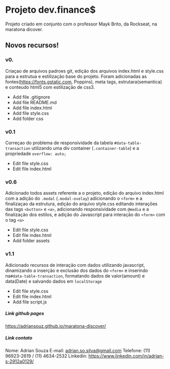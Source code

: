 # Projeto dev.finance$

Projeto criado em conjunto com o professor Mayk Brito, da Rockseat, na maratona dicover.

 ## Novos recursos!
 ### v0. 
 Criaçao de arquivos padroes git, edição dos arquivos index.html e style.css para a estrutua e estilização base do projeto.
 Foram adicionadas as fontes(https://fonts.gstatic.com, Poppins), meta tags, estrutara(semantica) e conteudo html5 com estilização de css3.
  - Add file .gitignore
  - Add file README.md
  - Add file index.html
  - Add file style.css
  - Add folder css

### v0.1
Correçao do problema de responsividade da tabela ```#data-table-transaction``` utilizando uma div container (```.container-table```) e a propriedade ```overflow: auto;```
 - Edit file style.css
 - Edit file index.html
 
 ### v0.6
Adicionado todos assets referente a o projeto, edição do arquivo index.html com a adição do ```.modal``` (```.modal-ovelay```) adicionando o ```<form>``` e a finalizaçao da estrutura, edição do arquivo style.css editando interações das tags ```<button>``` e ```<a>```, adicionando responsividade com ```@media``` e a finalização dos estilos, e adição do Javascript para interação do ```<form>``` com o tag ```<a>```
 - Edit file style.css
 - Edit file index.html
 - Add folder assets

### v1.1
Adicionado recursos de interação com dados utilizando javascript, dinamizando a inserção e exclusão dos dados do ```<form>``` e inserindo na```#data-table-transaction```, formatando dados de valor(amount) e data(Date) e salvando dados em ```localStorage```
 - Edit file style.css
 - Edit file index.html
 - Add file script.js

##### Link github pages
https://adriansouz.github.io/maratona-discover/

##### Link contato
Nome: Adrian Souza
E-mail: adrian.so.silva@gmail.com
Telefone: (11) 96923-2619 / (11) 4634-2532
Linkedin: https://www.linkedin.com/in/adrian-s-2912a0129/
